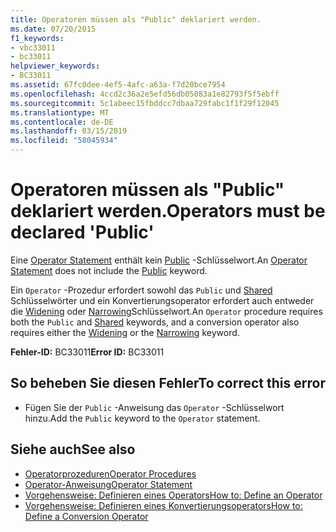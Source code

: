 ```yaml
---
title: Operatoren müssen als "Public" deklariert werden.
ms.date: 07/20/2015
f1_keywords:
- vbc33011
- bc33011
helpviewer_keywords:
- BC33011
ms.assetid: 67fc0dee-4ef5-4afc-a63a-f7d20bce7954
ms.openlocfilehash: 4ccd2c36a2e5efd56db05083a1e82793f5f5ebff
ms.sourcegitcommit: 5c1abeec15fbddcc7dbaa729fabc1f1f29f12045
ms.translationtype: MT
ms.contentlocale: de-DE
ms.lasthandoff: 03/15/2019
ms.locfileid: "58045934"
---
```

# <a name="operators-must-be-declared-public"></a><span data-ttu-id="02ef6-102">Operatoren müssen als "Public" deklariert werden.</span><span class="sxs-lookup"><span data-stu-id="02ef6-102">Operators must be declared 'Public'</span></span>
<span data-ttu-id="02ef6-103">Eine [Operator Statement](../../visual-basic/language-reference/statements/operator-statement.md) enthält kein [Public](../../visual-basic/language-reference/modifiers/public.md) -Schlüsselwort.</span><span class="sxs-lookup"><span data-stu-id="02ef6-103">An [Operator Statement](../../visual-basic/language-reference/statements/operator-statement.md) does not include the [Public](../../visual-basic/language-reference/modifiers/public.md) keyword.</span></span>  
  
 <span data-ttu-id="02ef6-104">Ein `Operator` -Prozedur erfordert sowohl das `Public` und [Shared](../../visual-basic/language-reference/modifiers/shared.md) Schlüsselwörter und ein Konvertierungsoperator erfordert auch entweder die [Widening](../../visual-basic/language-reference/modifiers/widening.md) oder [Narrowing](../../visual-basic/language-reference/modifiers/narrowing.md)Schlüsselwort.</span><span class="sxs-lookup"><span data-stu-id="02ef6-104">An `Operator` procedure requires both the `Public` and [Shared](../../visual-basic/language-reference/modifiers/shared.md) keywords, and a conversion operator also requires either the [Widening](../../visual-basic/language-reference/modifiers/widening.md) or the [Narrowing](../../visual-basic/language-reference/modifiers/narrowing.md) keyword.</span></span>  
  
 <span data-ttu-id="02ef6-105">**Fehler-ID:** BC33011</span><span class="sxs-lookup"><span data-stu-id="02ef6-105">**Error ID:** BC33011</span></span>  
  
## <a name="to-correct-this-error"></a><span data-ttu-id="02ef6-106">So beheben Sie diesen Fehler</span><span class="sxs-lookup"><span data-stu-id="02ef6-106">To correct this error</span></span>  
  
-   <span data-ttu-id="02ef6-107">Fügen Sie der `Public` -Anweisung das `Operator` -Schlüsselwort hinzu.</span><span class="sxs-lookup"><span data-stu-id="02ef6-107">Add the `Public` keyword to the `Operator` statement.</span></span>  
  
## <a name="see-also"></a><span data-ttu-id="02ef6-108">Siehe auch</span><span class="sxs-lookup"><span data-stu-id="02ef6-108">See also</span></span>

- [<span data-ttu-id="02ef6-109">Operatorprozeduren</span><span class="sxs-lookup"><span data-stu-id="02ef6-109">Operator Procedures</span></span>](../../visual-basic/programming-guide/language-features/procedures/operator-procedures.md)
- [<span data-ttu-id="02ef6-110">Operator-Anweisung</span><span class="sxs-lookup"><span data-stu-id="02ef6-110">Operator Statement</span></span>](../../visual-basic/language-reference/statements/operator-statement.md)
- [<span data-ttu-id="02ef6-111">Vorgehensweise: Definieren eines Operators</span><span class="sxs-lookup"><span data-stu-id="02ef6-111">How to: Define an Operator</span></span>](../../visual-basic/programming-guide/language-features/procedures/how-to-define-an-operator.md)
- [<span data-ttu-id="02ef6-112">Vorgehensweise: Definieren eines Konvertierungsoperators</span><span class="sxs-lookup"><span data-stu-id="02ef6-112">How to: Define a Conversion Operator</span></span>](../../visual-basic/programming-guide/language-features/procedures/how-to-define-a-conversion-operator.md)

